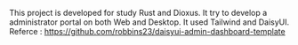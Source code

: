 This project is developed for study Rust and Dioxus.
It try to develop a administrator portal on both Web and Desktop.
It used Tailwind and DaisyUI.
Referce : https://github.com/robbins23/daisyui-admin-dashboard-template
